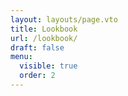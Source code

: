 ```yaml
---
layout: layouts/page.vto
title: Lookbook
url: /lookbook/
draft: false
menu:
  visible: true
  order: 2
---
```



